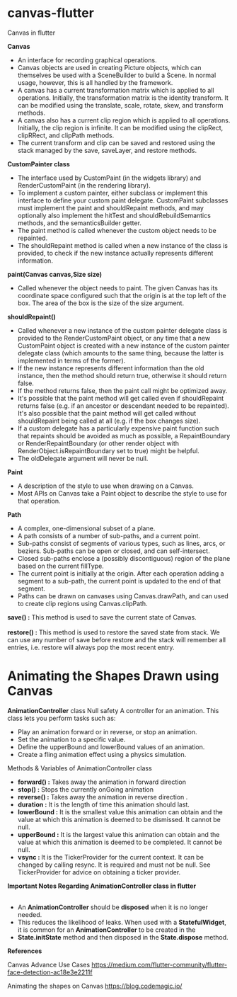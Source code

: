 # canvas-flutter

Canvas in flutter

<b>Canvas</b>

- An interface for recording graphical operations.
- Canvas objects are used in creating Picture objects, which can themselves be used with a SceneBuilder to build a Scene. In normal usage, however, this is all handled by the framework.
- A canvas has a current transformation matrix which is applied to all operations. Initially, the transformation matrix is the identity transform. It can be modified using the translate, scale, rotate, skew, and transform methods.
- A canvas also has a current clip region which is applied to all operations. Initially, the clip region is infinite. It can be modified using the clipRect, clipRRect, and clipPath methods.
- The current transform and clip can be saved and restored using the stack managed by the save, saveLayer, and restore methods.

<b>CustomPainter class</b>

- The interface used by CustomPaint (in the widgets library) and RenderCustomPaint (in the rendering library).
- To implement a custom painter, either subclass or implement this interface to define your custom paint delegate. CustomPaint subclasses must implement the paint and shouldRepaint methods, and may optionally also implement the hitTest and shouldRebuildSemantics methods, and the semanticsBuilder getter.
- The paint method is called whenever the custom object needs to be repainted.
- The shouldRepaint method is called when a new instance of the class is provided, to check if the new instance actually represents different information.

<b>paint(Canvas canvas,Size size)</b>

- Called whenever the object needs to paint. The given Canvas has its coordinate space configured such that the origin is at the top left of the box. The area of the box is the size of the size argument.

<b>shouldRepaint()</b>

- Called whenever a new instance of the custom painter delegate class is provided to the RenderCustomPaint object, or any time that a new CustomPaint object is created with a new instance of the custom painter delegate class (which amounts to the same thing, because the latter is implemented in terms of the former).
- If the new instance represents different information than the old instance, then the method should return true, otherwise it should return false.
- If the method returns false, then the paint call might be optimized away.
- It's possible that the paint method will get called even if shouldRepaint returns false (e.g. if an ancestor or descendant needed to be repainted). It's also possible that the paint method will get called without shouldRepaint being called at all (e.g. if the box changes size).
- If a custom delegate has a particularly expensive paint function such that repaints should be avoided as much as possible, a RepaintBoundary or RenderRepaintBoundary (or other render object with RenderObject.isRepaintBoundary set to true) might be helpful.
- The oldDelegate argument will never be null.

<b>Paint</b>

- A description of the style to use when drawing on a Canvas.
- Most APIs on Canvas take a Paint object to describe the style to use for that operation.

<b>Path</b>

- A complex, one-dimensional subset of a plane.
- A path consists of a number of sub-paths, and a current point.
- Sub-paths consist of segments of various types, such as lines, arcs, or beziers. Sub-paths can be open or closed, and can self-intersect.
- Closed sub-paths enclose a (possibly discontiguous) region of the plane based on the current fillType.
- The current point is initially at the origin. After each operation adding a segment to a sub-path, the current point is updated to the end of that segment.
- Paths can be drawn on canvases using Canvas.drawPath, and can used to create clip regions using Canvas.clipPath.

<b>save() :</b> This method is used to save the current state of Canvas.<br></br>
<b>restore() :</b> This method is used to restore the saved state from stack.
We can use any number of save before restore and the stack will remember all entries,
i.e. restore will always pop the most recent entry.

# Animating the Shapes Drawn using Canvas

<b>AnimationController</b> class Null safety
A controller for an animation.
This class lets you perform tasks such as:

- Play an animation forward or in reverse, or stop an animation.
- Set the animation to a specific value.
- Define the upperBound and lowerBound values of an animation.
- Create a fling animation effect using a physics simulation.

Methods & Variables of AnimationController class

- <b>forward() :</b> Takes away the animation in forward direction
- <b>stop() :</b> Stops the currently onGoing animation
- <b>reverse() :</b> Takes away the animation in reverse direction .
- <b>duration :</b> It is the length of time this animation should last.
- <b>lowerBound :</b> It is the smallest value this animation can obtain and the value at which this animation is deemed to be dismissed.
  It cannot be null.
- <b>upperBound :</b> It is the largest value this animation can obtain and the value at which this animation is deemed to be completed. It cannot be null.
- <b>vsync : </b> It is the TickerProvider for the current context. It can be changed by calling resync. It is required and must not be null. See TickerProvider for advice on obtaining a ticker provider.

<b>Important Notes Regarding AnimationController class in flutter</b><br></br>

- An <b>AnimationController</b> should be <b>disposed</b> when it is no longer needed.
- This reduces the likelihood of leaks. When used with a <b>StatefulWidget</b>, it is common for an <b>AnimationController</b> to be created in the
- <b>State.initState</b> method and then disposed in the <b>State.dispose</b> method.

<b>References</b>

Canvas Advance Use Cases
https://medium.com/flutter-community/flutter-face-detection-ac18e3e2211f

Animating the shapes on Canvas
https://blog.codemagic.io/
